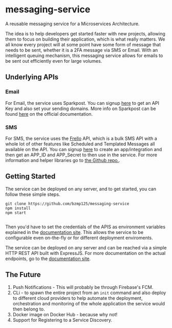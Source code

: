 # messaging-service
A reusable messaging service for a Microservices Architecture.

The idea is to help developers get started faster with new projects, allowing them to focus on building their application, which is what really matters. We all know every project will at some point have some form of message that needs to be sent, whether it is a 2FA message via SMS or Email. With an intelligent queuing mechanism, this messaging service allows for emails to be sent out efficiently even for large volumes.

## Underlying APIs
### Email
For Email, the service uses Sparkpost. You can signup [here](https://app.sparkpost.com/join) to get an API Key and also set your sending domains. More info on Sparkpost can be found [here](https://developers.sparkpost.com/api/) on the official documentation.

### SMS 
For SMS, the service uses the [Frello](http://frello.co.zw) API, which is a bulk SMS API with a whole lot of other features like Scheduled and Templated Messages all available on the API. You can signup [here](http://dashboard.frello.co.zw) to create an app/integration and then get an APP_ID and APP_Secret to then use in the service. For more information and helper libraries go to [the Github repo.](https://github.com/bzmp125/frello).

## Getting Started
The service can be deployed on any server, and to get started, you can follow these simple steps.

```
git clone https://github.com/bzmp125/messaging-service
npm install
npm start


```

Then you'd have to set the credentials of the APIS as environment variables explained in the [documentation site](https://messaging-service.restlet.io). This allows the service to be configurable even on-the-fly or for different deployment enviroments.

The service can be deployed on any server and can be reached via a simple HTTP REST API built with ExpressJS. For more documentation on the actual endpoints, go to the [documentation site](https://messaging-service.restlet.io).

## The Future
1. Push Notifications - This will probably be through Firebase's FCM.
2. CLi - to spawn the entire project from an `init` command and also deploy to different cloud providers to help automate the deployment, orchestration and monitoring of the whole application the service would then belong to.
3. Docker image on Docker Hub - because why not!
4. Support for Registering to a Service Discovery.
